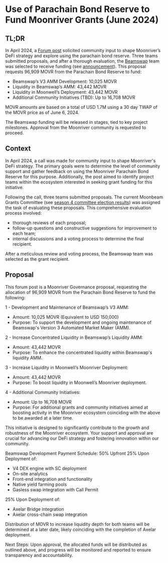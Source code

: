
# Use of Parachain Bond Reserve to Fund Moonriver Grants (June 2024)

## TL;DR
In April 2024, a [Forum post](https://forum.moonbeam.network/t/call-for-input-shaping-moonrivers-defi-strategy/1673) solicited community input to shape Moonriver’s DeFi strategy and explore using the parachain bond reserve. Three teams submitted proposals, and after a thorough evaluation, the [Beamswap](https://forum.moonbeam.network/t/beamswap-s-moonriver-ecosystem-grant-draft-proposal/1697) team was selected to receive funding (see [announcement](https://forum.moonbeam.network/t/call-for-input-shaping-moonrivers-defi-strategy/1673/15)). This proposal requests 96,909 MOVR from the Parachain Bond Reserve to fund:
-   Beamswap’s V3 AMM Development: 10,025 MOVR    
-   Liquidity in Beamswap’s AMM: 43,442 MOVR
-   Liquidity in Moonwell’s Deployment: 43,442 MOVR
-   Additional Community Initiatives (TBD): Up to 16,708 MOVR

MOVR amounts are based on a total of USD 1.7M using a 30 day TWAP of the MOVR price as of June 6, 2024.

The Beamswap funding will be released in stages, tied to key project milestones. Approval from the Moonriver community is requested to proceed.

## Context  
In April 2024, a call was made for community input to shape Moonriver's DeFi strategy. The primary goals were to determine the level of community support and gather feedback on using the Moonriver Parachain Bond Reserve for this purpose. Additionally, the post aimed to identify project teams within the ecosystem interested in seeking grant funding for this initiative.

Following the call, three teams submitted proposals. The current Moonbeam Grants Committee (see [season 4 committee election results](https://forum.moonbeam.network/t/season-4-community-grant-committee-election-results/1661/)) was assigned the task of evaluating these proposals. This comprehensive evaluation process involved:
-   thorough reviews of each proposal;    
-   follow-up questions and constructive suggestions for improvement to each team;
-   internal discussions and a voting process to determine the final recipient.

After a meticulous review and voting process, the Beamswap team was selected as the grant recipient.

## Proposal  
This forum post is a Moonriver Governance proposal, requesting the allocation of 96,909 MOVR from the Parachain Bond Reserve to fund the following:

1 - Development and Maintenance of Beamswap’s V3 AMM:
 -   Amount: 10,025 MOVR (Equivalent to USD 150,000)
-   Purpose: To support the development and ongoing maintenance of Beamswap's Version 3 Automated Market Maker (AMM).

2 - Increase Concentrated Liquidity in Beamswap’s Liquidity AMM:
-   Amount: 43,442 MOVR
-   Purpose: To enhance the concentrated liquidity within Beamswap's liquidity AMM.

3 - Increase Liquidity in Moonwell’s Moonriver Deployment:
-   Amount: 43,442 MOVR
-   Purpose: To boost liquidity in Moonwell’s Moonriver deployment.

4 - Additional Community Initiatives:
-   Amount: Up to 16,708 MOVR
-   Purpose: For additional grants and community initiatives aimed at boosting activity in the Moonriver ecosystem coinciding with the above to be awarded at a later time.  

This initiative is designed to significantly contribute to the growth and robustness of the Moonriver ecosystem. Your support and approval are crucial for advancing our DeFi strategy and fostering innovation within our community.

Beamswap Development Payment Schedule:
50% Upfront
25% Upon Deployment of:
-   V4 DEX engine with SC deployment
-   On-site analytics
-   Front-end integration and functionality
-   Native yield farming pools
-   Gasless swap integration with Call Permit
 
25% Upon Deployment of:
-   Axelar Bridge integration
-   Axelar cross-chain swap integration

Distribution of MOVR to increase liquidity depth for both teams will be determined at a later date, likely coinciding with the completion of Axelar deployment.

Next Steps: Upon approval, the allocated funds will be distributed as outlined above, and progress will be monitored and reported to ensure transparency and accountability.
